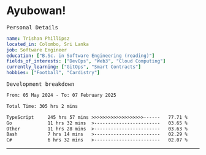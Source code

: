 # Ayubowan!

<samp>Personal Details</samp>

```yaml
name: Trishan Phillipsz
located_in: Colombo, Sri Lanka
job: Software Engineer
education: ["B.Sc. in Software Engineering (reading)"]
fields_of_interests: ["DevOps", "Web3", "Cloud Computing"]
currently_learning: ["GitOps", "Smart Contracts"]
hobbies: ["Football", "Cardistry"]
```

<samp>Development breakdown</samp>

<!--START_SECTION:waka-->

```txt
From: 05 May 2024 - To: 07 February 2025

Total Time: 305 hrs 2 mins

TypeScript     245 hrs 57 mins >>>>>>>>>>>>>>>>>>>------   77.71 %
Go             11 hrs 32 mins  >------------------------   03.65 %
Other          11 hrs 28 mins  >------------------------   03.63 %
Bash           7 hrs 14 mins   >------------------------   02.29 %
C#             6 hrs 32 mins   >------------------------   02.07 %
```

<!--END_SECTION:waka-->

---
